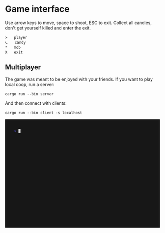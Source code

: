 # Game interface

Use arrow keys to move, space to shoot, ESC to exit.
Collect all candies, don't get yourself killed and enter the exit.

```
>   player
⏾   candy
*   mob
X   exit
```

## Multiplayer

The game was meant to be enjoyed with your friends. If you want to play local coop, run a server:

```
cargo run --bin server
```

And then connect with clients:

```
cargo run --bin client -s localhost
```

<img width="600" src="vhs/demo.gif" />
